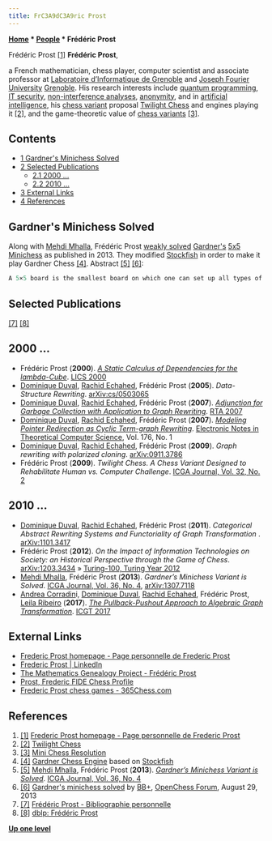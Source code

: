 ```yaml
---
title: FrC3A9dC3A9ric Prost
---
```

**[Home](Home "Home") * [People](People "People") * Frédéric Prost**

[](http://membres-lig.imag.fr/prost/) Frédéric Prost <a id="cite-note-1" href="#cite-ref-1">[1]</a>
**Frédéric Prost**,

a French mathematician, chess player, computer scientist and associate professor at [Laboratoire d’Informatique de Grenoble](https://en.wikipedia.org/wiki/Laboratoire_d%27Informatique_de_Grenoble) and [Joseph Fourier University](https://en.wikipedia.org/wiki/Joseph_Fourier_University) [Grenoble](https://en.wikipedia.org/wiki/Grenoble).
His research interests include [quantum programming](https://en.wikipedia.org/wiki/Quantum_programming), [IT security](https://en.wikipedia.org/wiki/Computer_security), [non-interference analyses](https://en.wikipedia.org/wiki/Non-interference_%28security%29), [anonymity](https://en.wikipedia.org/wiki/Anonymity), and in [artificial intelligence](Artificial_Intelligence "Artificial Intelligence"), his [chess variant](Chess#Variants "Chess") proposal [Twilight Chess](index.php?title=Twilight_Chess&action=edit&redlink=1 "Twilight Chess (page does not exist)") and engines playing it <a id="cite-note-2" href="#cite-ref-2">[2]</a>, and the game-theoretic value of [chess variants](Chess#Variants "Chess") <a id="cite-note-3" href="#cite-ref-3">[3]</a>.

## Contents

- [1 Gardner's Minichess Solved](#gardner.27s-minichess-solved)
- [2 Selected Publications](#selected-publications)
  - [2.1 2000 ...](#2000-...)
  - [2.2 2010 ...](#2010-...)
- [3 External Links](#external-links)
- [4 References](#references)

## Gardner's Minichess Solved

Along with [Mehdi Mhalla](index.php?title=Mehdi_Mhalla&action=edit&redlink=1 "Mehdi Mhalla (page does not exist)"), Frédéric Prost [weakly solved](https://en.wikipedia.org/wiki/Solved_game) [Gardner's](Martin_Gardner "Martin Gardner") [5x5 Minichess](https://en.wikipedia.org/wiki/Minichess#5.C3.975_chess) as published in 2013.
They modified [Stockfish](Stockfish "Stockfish") in order to make it play Gardner Chess <a id="cite-note-4" href="#cite-ref-4">[4]</a>.
Abstract <a id="cite-note-5" href="#cite-ref-5">[5]</a> <a id="cite-note-6" href="#cite-ref-6">[6]</a>:

```C++
A 5×5 board is the smallest board on which one can set up all types of chess pieces as a start position. We consider Gardner’s minichess variant in which all pieces are set as in a standard chessboard (from Rook to King). This game has roughly 9×10^18 legal positions and is comparable in this respect with [checkers](Checkers "Checkers"). We weakly solve this game: we prove its game-theoretic value and give a strategy to draw against best play for White and Black sides. Our approach requires surprisingly little computing power. We give a human readable proof. The way the result is obtained is generic and could be generalized to bigger chess settings or to other games. 

```

## Selected Publications

<a id="cite-note-7" href="#cite-ref-7">[7]</a> <a id="cite-note-8" href="#cite-ref-8">[8]</a>

## 2000 ...

- Frédéric Prost (**2000**). *[A Static Calculus of Dependencies for the lambda-Cube](https://ieeexplore.ieee.org/document/855775)*. [LICS 2000](https://dblp.uni-trier.de/db/conf/lics/lics2000.html)
- [Dominique Duval](https://genealogy.math.ndsu.nodak.edu/id.php?id=56337), [Rachid Echahed](https://dblp.uni-trier.de/pers/hd/e/Echahed:Rachid), Frédéric Prost (**2005**). *Data-Structure Rewriting*. [arXiv:cs/0503065](https://arxiv.org/abs/cs/0503065)
- [Dominique Duval](https://genealogy.math.ndsu.nodak.edu/id.php?id=56337), [Rachid Echahed](https://dblp.uni-trier.de/pers/hd/e/Echahed:Rachid), Frédéric Prost (**2007**). *[Adjunction for Garbage Collection with Application to Graph Rewriting](https://link.springer.com/chapter/10.1007/978-3-540-73449-9_11)*. [RTA 2007](https://dblp.uni-trier.de/db/conf/rta/rta2007.html)
- [Dominique Duval](https://genealogy.math.ndsu.nodak.edu/id.php?id=56337), [Rachid Echahed](https://dblp.uni-trier.de/pers/hd/e/Echahed:Rachid), Frédéric Prost (**2007**). *[Modeling Pointer Redirection as Cyclic Term-graph Rewriting](https://cyberleninka.org/article/n/398219)*. [Electronic Notes in Theoretical Computer Science](https://en.wikipedia.org/wiki/Electronic_Notes_in_Theoretical_Computer_Science), Vol. 176, No. 1
- [Dominique Duval](https://genealogy.math.ndsu.nodak.edu/id.php?id=56337), [Rachid Echahed](https://dblp.uni-trier.de/pers/hd/e/Echahed:Rachid), Frédéric Prost (**2009**). *Graph rewriting with polarized cloning*. [arXiv:0911.3786](https://arxiv.org/abs/0911.3786)
- Frédéric Prost (**2009**). *Twilight Chess. A Chess Variant Designed to Rehabilitate Human vs. Computer Challenge*. [ICGA Journal, Vol. 32, No. 2](ICGA_Journal#32_2 "ICGA Journal")

## 2010 ...

- [Dominique Duval](https://genealogy.math.ndsu.nodak.edu/id.php?id=56337), [Rachid Echahed](https://dblp.uni-trier.de/pers/hd/e/Echahed:Rachid), Frédéric Prost (**2011**). *Categorical Abstract Rewriting Systems and Functoriality of Graph Transformation* . [arXiv:1101.3417](https://arxiv.org/abs/1101.3417)
- Frédéric Prost (**2012**). *On the Impact of Information Technologies on Society: an Historical Perspective through the Game of Chess*. [arXiv:1203.3434](https://arxiv.org/abs/1203.3434) » [Turing-100, Turing Year 2012](Alan_Turing#Turing_Year_2012 "Alan Turing")
- [Mehdi Mhalla](index.php?title=Mehdi_Mhalla&action=edit&redlink=1 "Mehdi Mhalla (page does not exist)"), Frédéric Prost (**2013**). *Gardner’s Minichess Variant is Solved*. [ICGA Journal, Vol. 36, No. 4](ICGA_Journal#36_4 "ICGA Journal"), [arXiv:1307.7118](https://arxiv.org/abs/1307.7118)
- [Andrea Corradin](https://dblp.uni-trier.de/pers/hd/c/Corradini:Andrea)i, [Dominique Duval](https://genealogy.math.ndsu.nodak.edu/id.php?id=56337), [Rachid Echahed](https://dblp.uni-trier.de/pers/hd/e/Echahed:Rachid), Frédéric Prost, [Leila Ribeiro](https://dblp.uni-trier.de/pers/hd/r/Ribeiro:Leila) (**2017**). *[The Pullback-Pushout Approach to Algebraic Graph Transformation](https://link.springer.com/chapter/10.1007/978-3-319-61470-0_1)*. [ICGT 2017](https://dblp.uni-trier.de/db/conf/gg/icgt2017.html)

## External Links

- [Frederic Prost homepage - Page personnelle de Frederic Prost](http://membres-lig.imag.fr/prost/)
- [Frederic Prost | LinkedIn](https://www.linkedin.com/pub/frederic-prost/5/949/a52)
- [The Mathematics Genealogy Project - Frédéric Prost](https://genealogy.math.ndsu.nodak.edu/id.php?id=95801)
- [Prost, Frederic FIDE Chess Profile](http://ratings.fide.com/card.phtml?event=615030)
- [Frederic Prost chess games - 365Chess.com](https://www.365chess.com/players/Frederic_Prost)

## References

1. <a id="cite-ref-1" href="#cite-note-1">[1]</a> [Frederic Prost homepage - Page personnelle de Frederic Prost](http://membres-lig.imag.fr/prost/)
1. <a id="cite-ref-2" href="#cite-note-2">[2]</a> [Twilight Chess](http://membres-lig.imag.fr/prost/Twilight_Chess/index.html)
1. <a id="cite-ref-3" href="#cite-note-3">[3]</a> [Mini Chess Resolution](http://membres-lig.imag.fr/prost/MiniChessResolution/)
1. <a id="cite-ref-4" href="#cite-note-4">[4]</a> [Gardner Chess Engine](http://membres-lig.imag.fr/prost/MiniChessResolution/Gardner/index.html) based on [Stockfish](Stockfish "Stockfish")
1. <a id="cite-ref-5" href="#cite-note-5">[5]</a> [Mehdi Mhalla](index.php?title=Mehdi_Mhalla&action=edit&redlink=1 "Mehdi Mhalla (page does not exist)"), Frédéric Prost (**2013**). *[Gardner’s Minichess Variant is Solved](http://arxiv-web3.library.cornell.edu/abs/1307.7118)*. [ICGA Journal, Vol. 36, No. 4](ICGA_Journal#36_4 "ICGA Journal")
1. <a id="cite-ref-6" href="#cite-note-6">[6]</a> [Gardner's minichess solved](http://www.open-chess.org/viewtopic.php?f=5&t=2414) by [BB+](Mark_Watkins "Mark Watkins"), [OpenChess Forum](Computer_Chess_Forums "Computer Chess Forums"), August 29, 2013
1. <a id="cite-ref-7" href="#cite-note-7">[7]</a> [Frédéric Prost - Bibliographie personnelle](http://membres-lig.imag.fr/prost/publications.html)
1. <a id="cite-ref-8" href="#cite-note-8">[8]</a> [dblp: Frédéric Prost](https://dblp.uni-trier.de/pers/hd/p/Prost:Fr=eacute=d=eacute=ric)

**[Up one level](People "People")**


